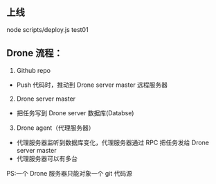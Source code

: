 ## 上线
node scripts/deploy.js test01

## Drone 流程：

1. Github repo

- Push 代码时，推动到 Drone server master 远程服务器

2. Drone server master

- 把任务写到 Drone server 数据库(Databse)

3. Drone agent（代理服务器）

- 代理服务器监听到数据库变化，代理服务器通过 RPC 把任务发给 Drone server master
- 代理服务器可以有多台

PS:一个 Drone 服务器只能对象一个 git 代码源
